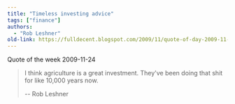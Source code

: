 ```yaml
---
title: "Timeless investing advice"
tags: ["finance"]
authors:
  - "Rob Leshner"
old-link: https://fulldecent.blogspot.com/2009/11/quote-of-day-2009-11-24.html
---
```


Quote of the week 2009-11-24

> I think agriculture is a great investment. They've been doing that shit for like 10,000 years now.
>
> -- Rob Leshner
